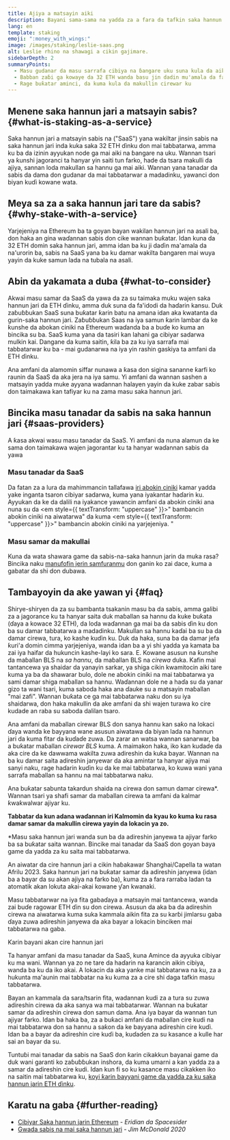 ```yaml
---
title: Ajiya a matsayin aiki
description: Bayani sama-sama na yadda za a fara da tafkin saka hannun jari ETH
lang: en
template: staking
emoji: ":money_with_wings:"
image: /images/staking/leslie-saas.png
alt: Leslie rhino na shawagi a cikin gajimare.
sidebarDepth: 2
summaryPoints:
  - Masu gudanar da masu sarrafa cibiya na ɓangare uku suna kula da aikin mai tabbatar ta abokin ciniki
  - Babban zaɓi ga kowaye da 32 ETH wanda basu jin dadin mu'amala da fasaha gudanar da node mai wuya
  - Rage buƙatar aminci, da kuma kula da makullin cirewar ku
---
```


## Menene saka hannun jari a matsayin sabis? {#what-is-staking-as-a-service}

Saka hannun jari a matsayin sabis na ("SaaS") yana wakiltar jinsin sabis na saka hannun jari inda kuka saka 32 ETH ɗinku don mai tabbatarwa, amma ku ba da izinin ayyukan node ga mai aiki na ɓangare na uku. Wannan tsari ya ƙunshi jagoranci ta hanyar yin saiti tun farko, hade da tsara makulli da ajiya, sannan loda makullan sa hannu ga mai aiki. Wannan yana tanadar da sabis da dama don gudanar da mai tabbatarwar a madadinku, yawanci don biyan kuɗi kowane wata.

## Meya sa za a saka hannun jari tare da sabis? {#why-stake-with-a-service}

Yarjejeniya na Ethereum ba ta goyan bayan wakilan hannun jari na asali ba, don haka an gina waɗannan sabis don cike wannan buƙatar. Idan kuna da 32 ETH domin saka hannun jari, amma idan ba ku ji daɗin ma'amala da na'urorin ba, sabis na SaaS yana ba ku damar wakilta ɓangaren mai wuya yayin da kuke samun lada na tubala na asali.

<CardGrid>
  <Card title="Mai tabbatarwarku" emoji=":desktop_computer:" description="Deposit your own 32 ETH to activate your own set of signing keys that will participate in Ethereum consensus. Monitor your progress with dashboards to watch those ETH rewards accumulate." />
  <Card title="Sauki wajen farawa" emoji="🏁" description="Forget about hardware specs, setup, node maintenance and upgrades. SaaS providers let you outsource the hard part by uploading your own signing credentials, allowing them to run a validator on your behalf, for a small cost." />
  <Card title="Iyaƙantar da shiga haɗarin ku" emoji=":shield:" description="In many cases users do not have to give up access to the keys that enable withdrawing or transferring staked funds. These are different from the signing keys, and can be stored separately to limit (but not eliminate) your risk as a staker." />
</CardGrid>

<StakingComparison page="saas" />

## Abin da yakamata a duba {#what-to-consider}

Akwai masu samar da SaaS da yawa da za su taimaka muku wajen saka hannun jari da ETH ɗinku, amma duk suna da fa'idodi da haɗarin kansu. Duk zaɓuɓɓukan SaaS suna buƙatar ƙarin batu na amana idan aka kwatanta da gurin-saka hannun jari. Zaɓuɓɓukan Saas na iya samun ƙarin lambar da ke ƙunshe da abokan ciniki na Ethereum waɗanda ba a buɗe ko kuma an bincika su ba. SaaS kuma yana da tasiri kan lahani ga cibiyar sadarwa mulkin kai. Dangane da kuma saitin, ƙila ba za ku iya sarrafa mai tabbatarwar ku ba - mai gudanarwa na iya yin rashin gaskiya ta amfani da ETH ɗinku.

Ana amfani da alamomin siffar nunawa a ƙasa don sigina sananne ƙarfi ko raunin da SaaS da aka jera na iya samu. Yi amfani da wannan sashen a matsayin yadda muke ayyana waɗannan halayen yayin da kuke zabar sabis don taimakawa kan tafiyar ku na zama masu saka hannun jari.

<StakingConsiderations page="saas" />

## Bincika masu tanadar da sabis na saka hannun jari {#saas-providers}

A ƙasa akwai wasu masu tanadar da SaaS. Yi amfani da nuna alamun da ke sama don taimakawa wajen jagorantar ku ta hanyar waɗannan sabis da yawa

<ProductDisclaimer />

### Masu tanadar da SaaS

<StakingProductsCardGrid category="saas" />

Da fatan za a lura da mahimmancin tallafawa [ iri abokin ciniki](/developers/docs/nodes-and-clients/client-diversity/) kamar yadda yake inganta tsaron cibiyar sadarwa, kuma yana iyakantar haɗarin ku. Ayyukan da ke da dalili na iyakance yawancin amfani da abokin ciniki ana nuna su da <em style={{ textTransform: "uppercase" }}>" bambancin abokin ciniki na aiwatarwa"</em> da kuma <em style={{ textTransform: "uppercase" }}>" bambancin abokin ciniki na yarjejeniya. "</em>

### Masu samar da makullai

<StakingProductsCardGrid category="keyGen" />

Kuna da wata shawara game da sabis-na-saka hannun jarin da muka rasa? Bincika naku [manufofin jerin samfuranmu](/contributing/adding-staking-products/) don ganin ko zai dace, kuma a gabatar da shi don dubawa.

## Tambayoyin da ake yawan yi {#faq}

<ExpandableCard title="Wanene ke riƙe da makullai na?" eventCategory="SaasStaking" eventName="clicked who holds my keys">
Shirye-shiryen da za su bambanta tsakanin masu ba da sabis, amma galibi za a jagorance ku ta hanyar saita duk maɓallan sa hannu da kuke buƙata (ɗaya a kowace 32 ETH), da loda waɗannan ga mai ba da sabis ɗin ku don ba su damar tabbatarwa a madadinku. Makullan sa hannu kaɗai ba su ba da damar cirewa, tura, ko kashe kuɗin ku. Duk da haka, suna ba da damar jefa ƙuri'a domin cimma yarjejeniya, wanda idan ba a yi shi yadda ya kamata ba zai iya haifar da hukuncin kashe-layi ko sara.
</ExpandableCard>

<ExpandableCard title="Dama akwai makullin guda biyu?" eventCategory="SaasStaking" eventName="clicked so there are two sets of keys">
E. Kowane asusun na ƙunshe da maɓallan BLS na <em> sa hannu</em>, da maɓallan BLS na <em> cirewa</em> duka. Kafin mai tantancewa ya shaidar da yanayin sarkar, ya shiga cikin kwamitocin aiki tare kuma ya ba da shawarar bulo, dole ne abokin ciniki na mai tabbatarwa ya sami damar shiga maɓallan sa hannu. Waɗannan dole ne a haɗa su da yanar gizo ta wani tsari, kuma saboda haka ana ɗauke su a matsayin maɓallan "mai zafi". Wannan buƙata ce ga mai tabbatarwa naku don su iya shaidarwa, don haka makullin da ake amfani da shi wajen turawa ko cire kudade an raba su saboda dalilan tsaro.

Ana amfani da maɓallan cirewar BLS don sanya hannu kan saƙo na lokaci ɗaya wanda ke bayyana wane asusun aiwatawa da biyan lada na hannun jari da kuma fitar da kuɗaɗe zuwa. Da zarar an watsa wannan sanarwar, ba a buƙatar maɓallan <em>cirewar BLS</em> kuma. A maimakon haka, iko kan kudade da aka cire da ke dawwama wakilta zuwa adireshin da kuka bayar. Wannan na ba ku damar saita adireshin janyewar da aka amintar ta hanyar ajiya mai sanyi naku, rage haɗarin kuɗin ku da ke mai tabbatarwa, ko kuwa wani yana sarrafa maɓallan sa hannu na mai tabbatarwa naku.

Ana buƙatar sabunta takardun shaida na cirewa don samun damar cirewa\*. Wannan tsari ya shafi samar da maɓallan cirewa ta amfani da kalmar ƙwaƙwalwar ajiyar ku.

<strong>Tabbatar da kun adana waɗannan iri Kalmomin da kyau ko kuma ku rasa damar samar da makullin cirewa yayin da lokacin ya zo.</strong>

\*Masu saka hannun jari wanda sun ba da adireshin janyewa ta ajiyar farko ba sa buƙatar saita wannan. Bincike mai tanadar da SaaS don goyan baya game da yadda za ku saita mai tabbatarwa.
</ExpandableCard>

<ExpandableCard title="Yaushe zan iya cirewa?" eventCategory="SaasStaking" eventName="clicked when can I withdraw">
An aiwatar da cire hannun jari a cikin haɓakawar Shanghai/Capella ta watan Afrilu 2023. Saka hannun jari na buƙatar samar da adireshin janyewa (idan ba a bayar da su akan ajiya na farko ba), kuma za a fara rarraba ladan ta atomatik akan lokuta akai-akai kowane ƴan kwanaki.

Masu tabbatarwar na iya fita gabaɗaya a matsayin mai tantancewa, wanda zai buɗe ragowar ETH ɗin su don cirewa. Asusun da aka ba da adireshin cirewa na aiwatarwa kuma suka kammala aikin fita za su karɓi jimlarsu gaba ɗaya zuwa adireshin janyewa da aka bayar a lokacin binciken mai tabbatarwa na gaba.

<ButtonLink href="/staking/withdrawals/">Ƙarin bayani akan cire hannun jari</ButtonLink>
</ExpandableCard>

<ExpandableCard title="Me zai faru idan aka mun yanka?" eventCategory="SaasStaking" eventName="clicked what happens if I get slashed">
Ta hanyar amfani da masu tanadar da SaaS, kuna Amince da ayyuka cibiyar ku ma wani. Wannan ya zo ne tare da haɗarin na ƙarancin aikin cibiya, wanda ba ku da iko akai. A lokacin da aka yanke mai tabbatarwa na ku, za a hukunta ma'aunin mai tabbatar na ku kuma za a cire shi daga tafkin masu tabbatarwa.

Bayan an kammala da sara/tsarin fita, wadannan kudi za a tura su zuwa adireshin cirewa da aka sanya wa mai tabbatarwar. Wannan na buƙatar samar da adireshin cirewa don samun dama. Ana iya bayar da wannan tun ajiyar farko. Idan ba haka ba, za a buƙaci amfani da maɓallan cire kudi na mai tabbatarwa don sa hannu a saƙon da ke bayyana adireshin cire kuɗi. Idan ba a bayar da adireshin cire kuɗi ba, kuɗaɗen za su kasance a kulle har sai an bayar da su.

Tuntuɓi mai tanadar da sabis na SaaS don ƙarin cikakkun bayanai game da duk wani garanti ko zaɓuɓɓukan inshora, da kuma umarni a kan yadda za a samar da adireshin cire kudi. Idan kun fi so ku kasance masu cikakken iko na saitin mai tabbatarwa ku, <a href="/staking/solo/">koyi ƙarin bayyani game da yadda za ku saka hannun jarin ETH ɗinku</a>.
</ExpandableCard>

## Karatu na gaba {#further-reading}

- [Cibiyar Saka hannun jarin Ethereum](https://www.staking.directory/) - _Eridian da Spacesider_
- [Gwada sabis na mai saka hannun jari](https://www.attestant.io/posts/evaluating-staking-services/) - _Jim McDonald 2020_
